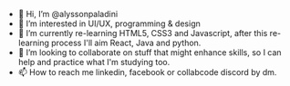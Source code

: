 - 👋 Hi, I’m @alyssonpaladini
- 👀 I’m interested in UI/UX, programming & design
- 🌱 I’m currently re-learning HTML5, CSS3 and Javascript, after this re-learning process I'll aim React, Java and python.
- 💞️ I’m looking to collaborate on stuff that might enhance skills, so I can help and practice what I'm studying too.
- 📫 How to reach me linkedin, facebook or collabcode discord by dm.

<!---
alyssonpaladini/alyssonpaladini is a ✨ special ✨ repository because its `README.md` (this file) appears on your GitHub profile.
You can click the Preview link to take a look at your changes.
--->
